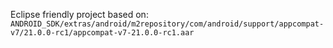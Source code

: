 Eclipse friendly project based on:<br/>
`ANDROID_SDK/extras/android/m2repository/com/android/support/appcompat-v7/21.0.0-rc1/appcompat-v7-21.0.0-rc1.aar`
